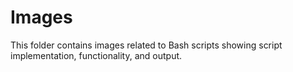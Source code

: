 # Images

This folder contains images related to Bash scripts showing script implementation, functionality, and output.